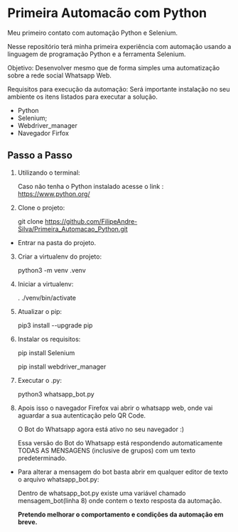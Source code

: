 # Primeira Automacão com Python
Meu primeiro contato com automação Python e Selenium.

Nesse repositório terá minha primeira experiência com automação usando a linguagem de programação Python e a ferramenta Selenium.

Objetivo: Desenvolver mesmo que de forma simples uma automatização sobre a rede social Whatsapp Web.

Requisitos para execução da automação:
Será importante instalação no seu ambiente os itens listados para executar a solução.
- Python
- Selenium;
- Webdriver_manager
- Navegador Firfox

## Passo a Passo
1. Utilizando o terminal:

    Caso não tenha o Python instalado acesse o link : https://www.python.org/

2. Clone o projeto:

    git clone https://github.com/FilipeAndre-Silva/Primeira_Automacao_Python.git
  - Entrar na pasta do projeto.
  
  
3. Criar a virtualenv do projeto:

    python3 -m venv .venv
  
4. Iniciar a virtualenv:
  
    . ./venv/bin/activate


5. Atualizar o pip:
  
    pip3 install --upgrade pip
  
6. Instalar os requisitos: 
  
    pip install Selenium
  
    pip install webdriver_manager

7. Executar o .py:
  
    python3 whatsapp_bot.py
  
8. Apois isso o navegador Firefox vai abrir o whatsapp web, onde vai aguardar a sua autenticação pelo QR Code.
  
    O Bot do Whatsapp agora está ativo no seu navegador :)
  
    Essa versão do Bot do Whatsapp está respondendo automaticamente TODAS AS MENSAGENS (inclusive de grupos) com um texto predeterminado.
  
  
- Para alterar a mensagem do bot basta abrir em qualquer editor de texto o arquivo whatsapp_bot.py:
  
  Dentro de whatsapp_bot.py existe uma variável chamado mensagem_bot(linha 8) onde contem o texto resposta da automação.
  
  **Pretendo melhorar o comportamento e condições da automação em breve.**

